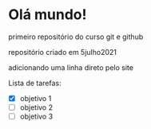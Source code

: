 # Olá mundo!
 primeiro repositório do curso git e github

 repositório criado em 5julho2021
 
 adicionando uma linha direto pelo site

 Lista de tarefas:
- [x] objetivo 1
- [ ] objetivo 2
- [ ] objetivo 3
